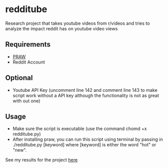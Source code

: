 # redditube
Research project that takes youtube videos from r/videos and
tries to analyze the impact reddit has on youtube video views

## Requirements
- [PRAW](https://praw.readthedocs.org)
- Reddit Account

## Optional
- Youtube API Key (uncomment line 142 and comment line 143 to make script work without a API key although the functionality is not as great with out one)


## Usage
- Make sure the script is executable (use the command chomd +x redditube.py)
- After installing praw, you can run this
script using terminal by passing in
./redditube.py [keyword] where [keyword] is either
the word "hot" or "new".

See my results for the project [here](http://arturoalviar.com/redditube/)
